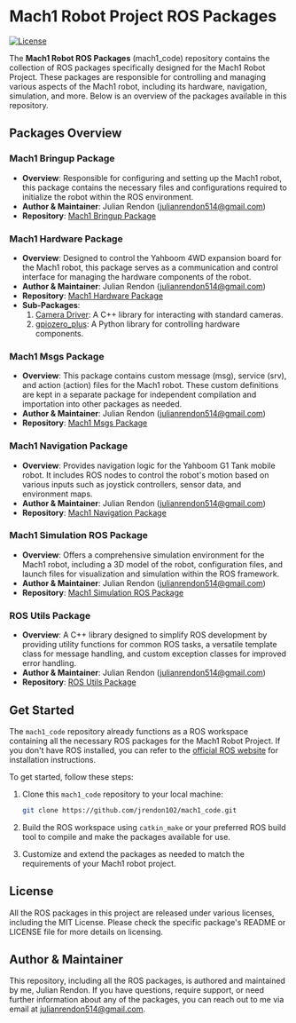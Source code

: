 # Mach1 Robot Project ROS Packages

[![License](https://img.shields.io/badge/license-MIT-blue.svg)](LICENSE)

The **Mach1 Robot ROS Packages** (mach1_code) repository contains the collection of ROS packages specifically designed for the Mach1 Robot Project. These packages are responsible for controlling and managing various aspects of the Mach1 robot, including its hardware, navigation, simulation, and more. Below is an overview of the packages available in this repository.

## Packages Overview

### Mach1 Bringup Package
- **Overview**: Responsible for configuring and setting up the Mach1 robot, this package contains the necessary files and configurations required to initialize the robot within the ROS environment.
- **Author & Maintainer**: Julian Rendon (julianrendon514@gmail.com)
- **Repository**: [Mach1 Bringup Package](https://github.com/jrendon102/mach1_bringup)

### Mach1 Hardware Package
- **Overview**: Designed to control the Yahboom 4WD expansion board for the Mach1 robot, this package serves as a communication and control interface for managing the hardware components of the robot.
- **Author & Maintainer**: Julian Rendon (julianrendon514@gmail.com)
- **Repository**: [Mach1 Hardware Package](https://github.com/jrendon102/mach1_hardware)
- **Sub-Packages**:
  1. [Camera Driver](https://github.com/jrendon102/camera_driver): A C++ library for interacting with standard cameras.
  2. [gpiozero_plus](https://github.com/jrendon102/gpiozero_plus): A Python library for controlling hardware components.

### Mach1 Msgs Package
- **Overview**: This package contains custom message (msg), service (srv), and action (action) files for the Mach1 robot. These custom definitions are kept in a separate package for independent compilation and importation into other packages as needed.
- **Author & Maintainer**: Julian Rendon (julianrendon514@gmail.com)
- **Repository**: [Mach1 Msgs Package](https://github.com/jrendon102/mach1_msgs)

### Mach1 Navigation Package
- **Overview**: Provides navigation logic for the Yahboom G1 Tank mobile robot. It includes ROS nodes to control the robot's motion based on various inputs such as joystick controllers, sensor data, and environment maps.
- **Author & Maintainer**: Julian Rendon (julianrendon514@gmail.com)
- **Repository**: [Mach1 Navigation Package](https://github.com/jrendon102/mach1_navigation)

### Mach1 Simulation ROS Package
- **Overview**: Offers a comprehensive simulation environment for the Mach1 robot, including a 3D model of the robot, configuration files, and launch files for visualization and simulation within the ROS framework.
- **Author & Maintainer**: Julian Rendon (julianrendon514@gmail.com)
- **Repository**: [Mach1 Simulation ROS Package](https://github.com/jrendon102/mach1_simulation)

### ROS Utils Package
- **Overview**: A C++ library designed to simplify ROS development by providing utility functions for common ROS tasks, a versatile template class for message handling, and custom exception classes for improved error handling.
- **Author & Maintainer**: Julian Rendon (julianrendon514@gmail.com)
- **Repository**: [ROS Utils Package](https://github.com/jrendon102/ros_utils)

## Get Started

The `mach1_code` repository already functions as a ROS workspace containing all the necessary ROS packages for the Mach1 Robot Project. If you don't have ROS installed, you can refer to the [official ROS website](http://wiki.ros.org/ROS/Installation) for installation instructions. 

To get started, follow these steps:

1. Clone this `mach1_code` repository to your local machine:
   ```bash
   git clone https://github.com/jrendon102/mach1_code.git
   ```

2. Build the ROS workspace using `catkin_make` or your preferred ROS build tool to compile and make the packages available for use.

3. Customize and extend the packages as needed to match the requirements of your Mach1 robot project.

## License

All the ROS packages in this project are released under various licenses, including the MIT License. Please check the specific package's README or LICENSE file for more details on licensing.

## Author & Maintainer

This repository, including all the ROS packages, is authored and maintained by me, Julian Rendon. If you have questions, require support, or need further information about any of the packages, you can reach out to me via email at julianrendon514@gmail.com.

